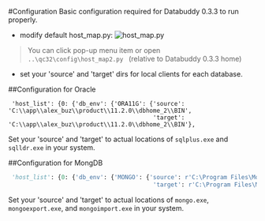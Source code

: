 #Configuration
Basic configuration required for Databuddy 0.3.3 to run properly.
- modify default host_map.py: ![host_map.py](https://raw.githubusercontent.com/data-buddy/DataBuddy/master/screenshots/edit_hostmap.png "Edit host_map.py")

> You can click pop-up menu item or open `..\qc32\config\host_map2.py ` (relative to Databuddy 0.3.3 home)

- set your 'source' and 'target' dirs for local clients for each database.

##Configuration for Oracle
```
 'host_list': {0: {'db_env': {'ORA11G': {'source': 'C:\\app\\alex_buz\\product\\11.2.0\\dbhome_2\\BIN',
                                         'target': 'C:\\app\\alex_buz\\product\\11.2.0\\dbhome_2\\BIN'},
```
Set your 'source' and 'target' to actual locations of `sqlplus.exe` and `sqlldr.exe` in your system.

##Configuration for MongDB
```python
 'host_list': {0: {'db_env': {'MONGO': {'source': r'C:\Program Files\MongoDB\Server\3.0\bin',
                                         'target': r'C:\Program Files\MongoDB\Server\3.0\bin'},
```
Set your 'source' and 'target' to actual locations of `mongo.exe`, `mongoexport.exe`, and `mongoimport.exe` in your system.




